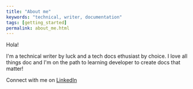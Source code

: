 ```yaml
---
title: "About me"
keywords: "technical, writer, documentation"
tags: [getting_started]
permalink: about_me.html
---
```


Hola! 

I'm a technical writer by luck and a tech docs ethusiast by choice. I love all things doc and I'm on the path to learning developer to create docs that matter!

Connect with me on [LinkedIn](https://www.linkedin.com/in/pema-sherpa-technical-writer/)